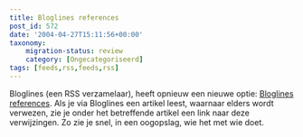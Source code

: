 ```yaml
---
title: Bloglines references
post_id: 572
date: '2004-04-27T15:11:56+00:00'
taxonomy:
    migration-status: review
    category: [Ongecategoriseerd]
tags: [feeds,rss,feeds,rss]
---
```

Bloglines (een RSS verzamelaar), heeft opnieuw een nieuwe optie: [Bloglines references](http://www.bloglines.com/about/news#56). Als je via Bloglines een artikel leest, waarnaar elders wordt verwezen, zie je onder het betreffende artikel een link naar deze verwijzingen. Zo zie je snel, in een oogopslag, wie het met wie doet.